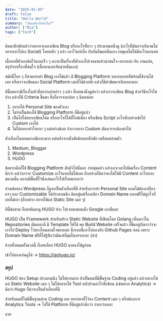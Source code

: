 ```yaml
---
date: "2025-01-05"
draft: false
title: "Hello World"
summary: "เปิดบล็อกไปทำไม?"
author: ["Ria"]
tags: ["tech"]
---
```


คิดมาสักพักแล้วว่าอยากจะลองเขียน Blog หรืออะไรที่ยาว ๆ ประมาณหนึ่งดู (อะไรที่มันยาวเกินจนไม่อยากเอาไปลง Social) โดยหลัก ๆ แล้ว เอาไว้แก้เบื่อ กับกันลืมแค่นั่นเอง เหตุผลไม่ได้มีอะไรมากเลย

เนื้อหาที่ตัวเองคิดไว้แบบเร็ว ๆ คงจะเป็นเรื่องที่ตัวเองไปเจอมาแล้วน่าสนใจ-อยากเล่า กับ งานแปล, สรุปจากเรื่องที่สนใจ (เนื้อหาแบบจับฉ่ายนั่นเอง)

สมัยนี้ใคร ๆ ก็สามารถทำ Blog เองได้แล้ว มี Blogging Platform หลากหลายที่พร้อมใช้งานได้เลย หรือเราจะเขียนลง Social Platform เลยก็ได้ด้วยซ้ำ แล้วก็มีท่าพิศดารอีกเยอะแยะ

ทีนี้พอเรามีเรื่องในหัวที่อยากเล่าคร่าว ๆ แล้ว ก็เลยมานั่งดูต่อว่า แล้วเราจะเขียน Blog ด้วยวิธีอะไรได้บ้าง แล้วก็มี Criteria ขึ้นมา ซึ่งก็อาจจะแปลก ๆ นิดหน่อย

1. อยากได้ Personal Site ของตัวเอง
2. ไม่จำเป็นต้องใช้ Blogging Platform ที่มีอยู่แล้ว
2. เป็นไปได้อยากเขียนโค้ด หรืออะไรก็ได้ที่ใกล้เคียง หรือเขียน Script อะไรสักอย่างเข้าไป Custom เองได้
3. ไม่ได้อยากทำไรยาก ๆ แต่อย่างน้อย ถ้าเราอยาก Custom มันควรจะต้องทำได้

ตัวเลือกในตอนแรกมีเยอะมาก แต่หลังจากนั่งตัดช้อยมาสักพัก เหลือแค่สามตัว

1. Medium, Blogger
2. Wordpress
3. HUGO

ข้อแรกคือก็ใช้ Blogging Platform สักตัวไปนั่นละ ง่ายสุดแล้ว แล้วเอาเวลาไปคิดเรื่อง Content ดีกว่า แต่ว่าเราจะ Customize อะไรแทบไม่ได้เลย อีกอย่างก็คิดว่าคงไม่ได้มี Content อะไรเยอะขนาดนั้น อยากมีพื้นที่ไว้นั่งเล่นอะไรไปเรื่อยมากกว่า

ส่วนข้อสอง Wordpress ก็ดูจะเป็นตัวเลือกที่ดี สำหรับการทำ Personal Site แบบไม่ต้องเปลืองแรง และ Customizable ได้ประมาณนึง ติดอยู่แค่เรื่องเดียว Domain Name แบบฟรีไม่ถูกใจก็เลยไม่เอา (อีกอย่าง อยากได้แค่ Static Site เฉย ๆ)

ทีนี้ข้อสาม ก็เลยหันมาดู HUGO บ้าง ไปเจอมาตอนนั่ง Google เอานั่นละ

HUGO เป็น Framework สำหรับสร้าง Static Website ที่เขียนโดย Golang เห็นดาวใน Repositories มันเยอะดี มี Template ให้ใช้ พอ Build Website เสร็จแล้ว ก็ขึ้นอยู่กับเราว่าจะเอาไป Deploy ไว้ตรงไหนตามใจชอบเลย  ซึ่งรอบนี้เอาไปลองกับ Github Pages ก่อน เพราะ Domain Name ฟรีที่ได้รู้สึกว่ามันเท่ที่สุดในบรรดาละ (ฮา)

ด้วยทั้งหมดทั้งมวลนี้ ก็เลยเลือก HUGO มาลองใช้ดูก่อน

เข้าไปลองเล่นดูได้ -> https://gohugo.io/

### สรุป

HUGO ต้อง Setup ประมาณนึง ไม่ได้ยากมาก ถ้าเป็นคนที่มีพื้นฐาน Coding อยู่แล้ว แล้วอยากได้แค่ Static Website เฉย ๆ ไม่ได้อยากได้ Tool หลังบ้านอะไรซับซ้อน (เช่นพวก Analytics) -> คิดว่า Hugo ก็น่าจะเป็นตัวเลือกที่ดี

สำหรับคนที่ไม่มีพื้นฐานด้าน Coding เลย อยากหาที่ไว้ลง Content เฉย ๆ หรือต้องการ Analytics Tools -> ไปใช้ Platform ที่มีอยู่แล้วดีกว่า ง่ายกว่าเยอะ

บาย

